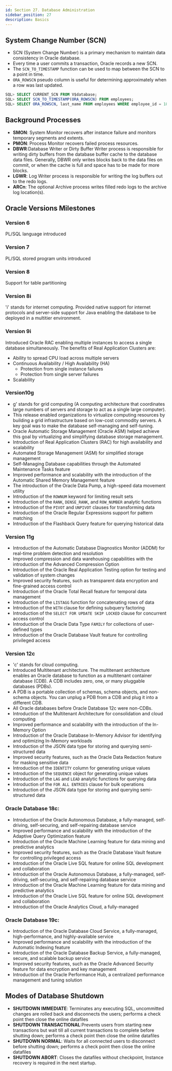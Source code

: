 ```yaml
---
id: Section 27. Database Administration
sidebar_position: 27
description: Basics
---
```


## System Change Number (SCN)

- SCN (System Change Number) is a primary mechanism to maintain data consistency in Oracle database.
- Every time a user commits a transaction, Oracle records a new SCN.
- The `SCN_TO_TIMESTAMP` function can be used to map between the SCN to a point in time.
- `ORA_ROWSCN` pseudo column is useful for determining approximately when a row was last updated.

```sql
SQL> SELECT CURRENT_SCN FROM V$database;
SQL> SELECT SCN_TO_TIMESTAMP(ORA_ROWSCN) FROM employees;
SQL> SELECT ORA_ROWSCN, last_name FROM employees WHERE employee_id = 188;
```

## Background Processes

- **SMON**: System Monitor recovers after instance failure and monitors temporary segments and extents.
- **PMON**: Process Monitor recovers failed process resources.
- **DBWR**:Database Writer or Dirty Buffer Writer process is responsible for writing dirty buffers from the database buffer cache to the database data files. Generally, DBWR only writes blocks back to the data files on commit, or when the cache is full and space has to be made for more blocks.
- **LGWR**: Log Writer process is responsible for writing the log buffers out to the redo logs.
- **ARCn**: The optional Archive process writes filled redo logs to the archive log location(s).

## Oracle Versions Milestones

### Version 6

PL/SQL language introduced

### Version 7

PL/SQL stored program units introduced

### Version 8

Support for table partitioning

### Version 8i

'i' stands for internet computing. Provided native support for internet protocols and server-side support for Java enabling the database to be deployed in a multitier environment.

### Version 9i

Introduced Oracle RAC enabling multiple instances to access a single database simultaneously.
The benefits of Real Application Clusters are:

- Ability to spread CPU load across multiple servers
- Continuous Availability / High Availability (HA)
  - Protection from single instance failures
  - Protection from single server failures
- Scalability

### Version10g

- g' stands for grid computing (A computing architecture that coordinates large numbers of servers and storage to act as a single large computer).
- This release enabled organizations to virtualize computing resources by building a grid infrastructure based on low-cost commodity servers. A key goal was to make the database self-managing and self-tuning.
- Oracle Automatic Storage Management (Oracle ASM) helped achieve this goal by virtualizing and simplifying database storage management.
- Introduction of Real Application Clusters (RAC) for high availability and scalability
- Automated Storage Management (ASM) for simplified storage management
- Self-Managing Database capabilities through the Automated Maintenance Tasks feature
- Improved performance and scalability with the introduction of the Automatic Shared Memory Management feature
- The introduction of the Oracle Data Pump, a high-speed data movement utility
- Introduction of the `ROWNUM` keyword for limiting result sets
- Introduction of the `RANK`, `DENSE_RANK`, and `ROW_NUMBER` analytic functions
- Introduction of the `PIVOT` and `UNPIVOT` clauses for transforming data
- Introduction of the Oracle Regular Expressions support for pattern matching
- Introduction of the Flashback Query feature for querying historical data

### Version 11g

- Introduction of the Automatic Database Diagnostics Monitor (ADDM) for real-time problem detection and resolution
- Improved compression and data warehousing capabilities with the introduction of the Advanced Compression Option
- Introduction of the Oracle Real Application Testing option for testing and validation of system changes
- Improved security features, such as transparent data encryption and fine-grained access control
- Introduction of the Oracle Total Recall feature for temporal data management
- Introduction of the `LISTAGG` function for concatenating rows of data
- Introduction of the `WITH` clause for defining subquery factoring
- Introduction of the `SELECT FOR UPDATE SKIP LOCKED` clause for concurrent access control
- Introduction of the Oracle Data Type `FAMILY` for collections of user-defined types
- Introduction of the Oracle Database Vault feature for controlling privileged access

### Version 12c

- 'c' stands for cloud computing.
- Introduced Multitenant architecture. The multitenant architecture enables an Oracle database to function as a multitenant container database (CDB). A CDB includes zero, one, or many pluggable databases (PDBs).
- A PDB is a portable collection of schemas, schema objects, and non-schema objects. You can unplug a PDB from a CDB and plug it into a different CDB.
- All Oracle databases before Oracle Database 12c were non-CDBs.
- Introduction of the Multitenant Architecture for consolidation and cloud computing
- Improved performance and scalability with the introduction of the In-Memory Option
- Introduction of the Oracle Database In-Memory Advisor for identifying and optimizing In-Memory workloads
- Introduction of the JSON data type for storing and querying semi-structured data
- Improved security features, such as the Oracle Data Redaction feature for masking sensitive data
- Introduction of the `IDENTITY` column for generating unique values
- Introduction of the `SEQUENCE` object for generating unique values
- Introduction of the `LAG` and `LEAD` analytic functions for querying data
- Introduction of the `FOR ALL ENTRIES` clause for bulk operations
- Introduction of the JSON data type for storing and querying semi-structured data

### Oracle Database 18c:

- Introduction of the Oracle Autonomous Database, a fully-managed, self-driving, self-securing, and self-repairing database service
- Improved performance and scalability with the introduction of the Adaptive Query Optimization feature
- Introduction of the Oracle Machine Learning feature for data mining and predictive analytics
- Improved security features, such as the Oracle Database Vault feature for controlling privileged access
- Introduction of the Oracle Live SQL feature for online SQL development and collaboration
- Introduction of the Oracle Autonomous Database, a fully-managed, self-driving, self-securing, and self-repairing database service
- Introduction of the Oracle Machine Learning feature for data mining and predictive analytics
- Introduction of the Oracle Live SQL feature for online SQL development and collaboration
- Introduction of the Oracle Analytics Cloud, a fully-managed

### Oracle Database 19c:

- Introduction of the Oracle Database Cloud Service, a fully-managed, high-performance, and highly-available service
- Improved performance and scalability with the introduction of the Automatic Indexing feature
- Introduction of the Oracle Database Backup Service, a fully-managed, secure, and scalable backup service
- Improved security features, such as the Oracle Advanced Security feature for data encryption and key management
- Introduction of the Oracle Performance Hub, a centralized performance management and tuning solution

## Modes of Database Shutdown

- **SHUTDOWN IMMEDIATE**: Terminates any executing SQL, uncommitted changes are rolled back and disconnects the users; performs a check point then close the online datafiles
- **SHUTDOWN TRANSACTIONAL**:Prevents users from starting new transactions but wait till all current transactions to complete before shutting down; performs a check point then close the online datafiles
- **SHUTDOWN NORMAL**: Waits for all connected users to disconnect before shutting down; performs a check point then close the online datafiles
- **SHUTDOWN ABORT**: Closes the datafiles without checkpoint, Instance recovery is required in the next startup.

